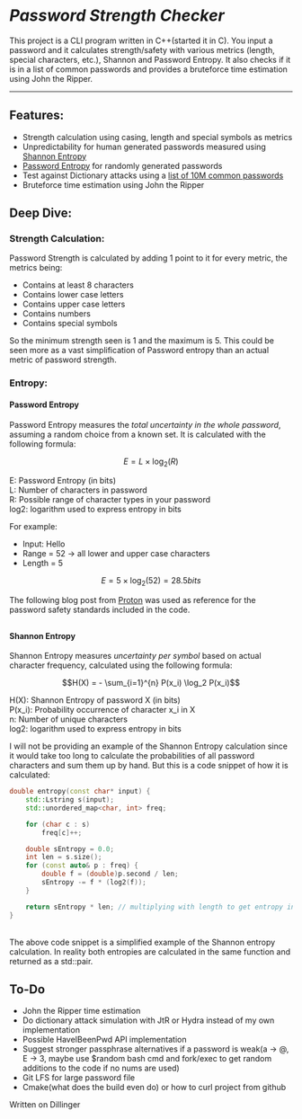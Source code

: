 # _Password Strength Checker_


This project is a CLI program written in C++(started it in C). You input a password and it calculates strength/safety with various metrics (length, special characters, etc.), Shannon and Password Entropy. It also checks if it is in a list of common passwords and provides a bruteforce time estimation using John the Ripper.

---

## Features:

- Strength calculation using casing, length and special symbols as metrics
- Unpredictability for human generated passwords measured using [Shannon Entropy](https://en.wikipedia.org/wiki/Entropy_(information_theory)) 
- [Password Entropy](https://www.pleacher.com/mp/mlessons/algebra/entropy.html) for randomly generated passwords
- Test against Dictionary attacks using a [list of 10M common passwords](https://github.com/danielmiessler/SecLists/blob/master/Passwords/Common-Credentials/Pwdb_top-10000000.txt)
- Bruteforce time estimation using John the Ripper


## Deep Dive:

### Strength Calculation:

Password Strength is calculated by adding 1 point to it for every metric, the metrics being:
<br>
- Contains at least 8 characters
- Contains lower case letters
- Contains upper case letters
- Contains numbers
- Contains special symbols

So the minimum strength seen is 1 and the maximum is 5. This could be seen more as a vast simplification of Password entropy than an actual metric of password strength.


### Entropy:


#### Password Entropy

Password Entropy measures the _total uncertainty in the whole password_, assuming a random choice from a known set. It is calculated with the following formula:

```math
E = L \times \log_2(R)
```

E: Password Entropy (in bits)     
L: Number of characters in password    
R: Possible range of character types in your password    
log2: logarithm used to express entropy in bits    

For example: 

 - Input: Hello
 - Range = 52 -> all lower and upper case characters
 - Length = 5

```math
E = 5 \times \log_2(52) = 28.5 bits
```

The following blog post from [Proton](https://proton.me/blog/what-is-password-entropy) was used as reference for the password safety standards included in the code.

## 

#### Shannon Entropy

Shannon Entropy measures _uncertainty per symbol_ based on actual character frequency, calculated using the following formula:

```math
H(X) = - \sum_{i=1}^{n} P(x_i) \log_2 P(x_i)
```

H(X): Shannon Entropy of password X (in bits)    
P(x_i): Probability occurrence of character x_i in X     
n: Number of unique characters    
log2: logarithm used to express entropy in bits    

I will not be providing an example of the Shannon Entropy calculation since it would take too long to calculate the probabilities of all password characters and sum them up by hand. But this is a code snippet of how it is calculated:

```cpp
double entropy(const char* input) {
    std::Lstring s(input);
    std::unordered_map<char, int> freq;

    for (char c : s)
        freq[c]++;

    double sEntropy = 0.0;
    int len = s.size();
    for (const auto& p : freq) {
        double f = (double)p.second / len;
        sEntropy -= f * (log2(f));
    }

    return sEntropy * len; // multiplying with length to get entropy in bits
}
```

<br>
The above code snippet is a simplified example of the Shannon entropy calculation. In reality both entropies are calculated in the same function and returned as a std::pair.

## To-Do

 - John the Ripper time estimation
 - Do dictionary attack simulation with JtR or Hydra instead of my own implementation
 - Possible HaveIBeenPwd API implementation
 - Suggest stronger passphrase alternatives if a password is weak(a -> @, E -> 3, maybe use $random bash cmd and fork/exec to get random additions to the code if no nums are used)
 - Git LFS for large password file
 - Cmake(what does the build even do) or how to curl project from github

Written on Dillinger
